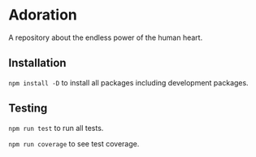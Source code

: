# Adoration

A repository about the endless power of the human heart.

## Installation

`npm install -D` to install all packages including development packages.

## Testing

`npm run test` to run all tests.

`npm run coverage` to see test coverage.
